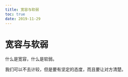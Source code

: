 ```yaml
---
title: 宽容与软弱
toc: true
date: 2019-11-29
---
```

# 宽容与软弱

什么是宽容，什么是软弱。


我们可以不去计较，但是要有坚定的态度，而且要让对方清楚。
